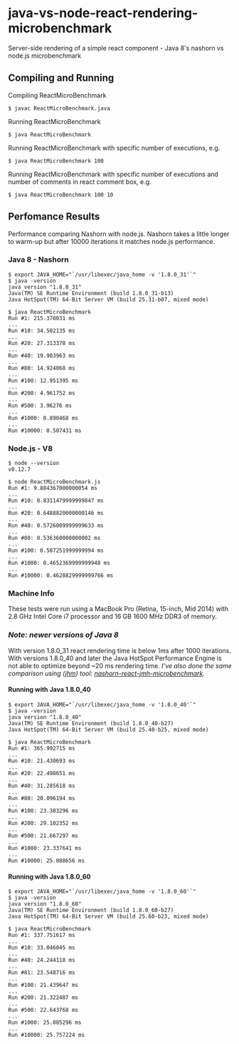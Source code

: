 # java-vs-node-react-rendering-microbenchmark
Server-side rendering of a simple react component - Java 8's nashorn vs node.js microbenchmark

## Compiling and Running
Compiling ReactMicroBenchmark
```
$ javac ReactMicroBenchmark.java
```
Running ReactMicroBenchmark
```
$ java ReactMicroBenchmark
```
Running ReactMicroBenchmark with specific number of executions, e.g.
```
$ java ReactMicroBenchmark 100
```
Running ReactMicroBenchmark with specific number of executions and number of comments in react comment box, e.g.
```
$ java ReactMicroBenchmark 100 10
```

## Perfomance Results
Performance comparing Nashorn with node.js. Nashorn takes a little longer to warm-up but after 10000 iterations it matches node.js performance.

### Java 8 - Nashorn
```
$ export JAVA_HOME="`/usr/libexec/java_home -v '1.8.0_31'`"
$ java -version
java version "1.8.0_31"
Java(TM) SE Runtime Environment (build 1.8.0_31-b13)
Java HotSpot(TM) 64-Bit Server VM (build 25.31-b07, mixed mode)

$ java ReactMicroBenchmark
Run #1: 215.378031 ms
...
Run #10: 34.502135 ms
...
Run #20: 27.313378 ms
...
Run #40: 19.903963 ms
...
Run #80: 14.924068 ms
...
Run #100: 12.951395 ms
...
Run #200: 4.961752 ms
...
Run #500: 3.96276 ms
...
Run #1000: 0.890468 ms
...
Run #10000: 0.507431 ms
```

### Node.js - V8
```
$ node --version
v0.12.7

$ node ReactMicroBenchmark.js
Run #1: 9.884367000000054 ms
...
Run #10: 0.8311479999999847 ms
...
Run #20: 0.6488820000000146 ms
...
Run #40: 0.5726009999999633 ms
...
Run #80: 0.536360000000002 ms
...
Run #100: 0.507251999999994 ms
...
Run #1000: 0.4652369999999948 ms
...
Run #10000: 0.4628829999999766 ms
```
### Machine Info
These tests were run using a MacBook Pro (Retina, 15-inch, Mid 2014) with 2.8 GHz Intel Core i7 processor and 16 GB 1600 MHz DDR3 of memory.

### *Note: newer versions of Java 8*
With version 1.8.0_31 react rendering time is below 1ms after 1000 iterations.  With  versions 1.8.0_40 and later the Java HotSpot Performance Engine is not able to optimize beyond ~20 ms rendering time.  *I've also done the same comparison using
([jhm](http://openjdk.java.net/projects/code-tools/jmh)) tool: [nashorn-react-jmh-microbenchmark](https://github.com/maximenajim/nashorn-react-jmh-microbenchmark).*

#### Running with Java 1.8.0_40
```
$ export JAVA_HOME="`/usr/libexec/java_home -v '1.8.0_40'`"
$ java -version
java version "1.8.0_40"
Java(TM) SE Runtime Environment (build 1.8.0_40-b27)
Java HotSpot(TM) 64-Bit Server VM (build 25.40-b25, mixed mode)

$ java ReactMicroBenchmark
Run #1: 365.992715 ms
...
Run #10: 21.430693 ms
...
Run #20: 22.498651 ms
...
Run #40: 31.285618 ms
...
Run #80: 20.096194 ms
...
Run #100: 23.383296 ms
...
Run #200: 29.102352 ms
...
Run #500: 21.667297 ms
...
Run #1000: 23.337641 ms
...
Run #10000: 25.088656 ms
```

#### Running with Java 1.8.0_60
```
$ export JAVA_HOME="`/usr/libexec/java_home -v '1.8.0_60'`"
$ java -version
java version "1.8.0_60"
Java(TM) SE Runtime Environment (build 1.8.0_60-b27)
Java HotSpot(TM) 64-Bit Server VM (build 25.60-b23, mixed mode)

$ java ReactMicroBenchmark
Run #1: 337.751617 ms
...
Run #10: 33.046045 ms
...
Run #40: 24.244118 ms
...
Run #81: 23.548716 ms
...
Run #100: 21.439647 ms
...
Run #200: 21.322487 ms
...
Run #500: 22.643768 ms
...
Run #1000: 25.085296 ms
...
Run #10000: 25.757224 ms
```
